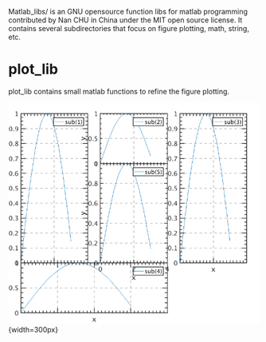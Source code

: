 Matlab_libs/ is an GNU opensource function libs for matlab programming contributed by Nan CHU in China under the MIT open source license. It contains several subdirectories that focus on figure plotting, math, string, etc.

# plot_lib
plot_lib contains small matlab functions to refine the figure plotting.

![set_subplot_pos example](/data/example_figure_set_subplot_pos.png){width=300px}
